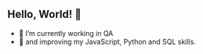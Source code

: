 ## Hello, World! 👋

- 🔭 I’m currently working in QA
- 🌱 and improving my JavaScript, Python and SQL skills.

<!--
**AlexeyYevst/AlexeyYevst** is a ✨ _special_ ✨ repository because its `README.md` (this file) appears on your GitHub profile.

- 🔭 I’m currently working on QA
- 🌱 I’m currently learning JavaScript, Python and SQL
-->
